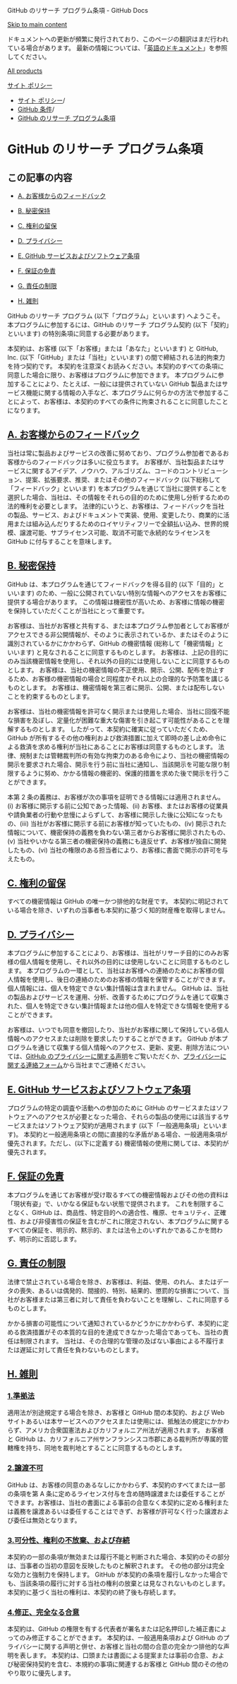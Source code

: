 GitHub のリサーチ プログラム条項 - GitHub Docs

[Skip to main content](#main-content)

ドキュメントへの更新が頻繁に発行されており、このページの翻訳はまだ行われている場合があります。 最新の情報については、「[英語のドキュメント](/en)」を参照してください。

[All products](/ja)

[サイト ポリシー](/ja/site-policy)

* [サイト ポリシー](/ja/site-policy)/
* [GitHub 条件](/ja/site-policy/github-terms)/
* [GitHub のリサーチ プログラム条項](/ja/site-policy/github-terms/github-research-program-terms)

GitHub のリサーチ プログラム条項
==========

この記事の内容
----------

* [A. お客様からのフィードバック](#a-your-feedback)

* [B. 秘密保持](#b-confidentiality)

* [C. 権利の留保](#c-reservation-of-rights)

* [D. プライバシー](#d-privacy)

* [E. GitHub サービスおよびソフトウェア条項](#e-github-services-and-software-terms)

* [F. 保証の免責](#f-disclaimer-of-warranties)

* [G. 責任の制限](#g-limitation-of-liability)

* [H. 雑則](#h-miscellaneous)

GitHub のリサーチ プログラム (以下「プログラム」といいます) へようこそ。 本プログラムに参加するには、GitHub のリサーチ プログラム契約 (以下「契約」といいます) の特別条項に同意する必要があります。

本契約は、お客様 (以下「お客様」または「あなた」といいます) と GitHub, Inc. (以下「GitHub」または「当社」といいます) の間で締結される法的拘束力を持つ契約です。 本契約を注意深くお読みください。本契約のすべての条項に同意した場合に限り、お客様はプログラムに参加できます。 本プログラムに参加することにより、たとえば、一般には提供されていない GitHub 製品またはサービス機能に関する情報の入手など、本プログラムに何らかの方法で参加することによって、お客様は、本契約のすべての条件に拘束されることに同意したことになります。

[A. お客様からのフィードバック](#a-your-feedback)
----------

当社は常に製品およびサービスの改善に努めており、プログラム参加者であるお客様からのフィードバックは多いに役立ちます。 お客様が、当社製品またはサービスに関するアイデア、ノウハウ、アルゴリズム、コードのコントリビューション、提案、拡張要求、推奨、またはその他のフィードバック (以下総称して「フィードバック」といいます) を本プログラムを通じて当社に提供することを選択した場合、当社は、その情報をそれらの目的のために使用し分析するための法的権利を必要とします。 法律的にいうと、お客様は、フィードバックを当社の製品、サービス、およびドキュメントで実装、使用、変更したり、商業的に活用または組み込んだりするためのロイヤリティフリーで全額払い込み、世界的規模、譲渡可能、サブライセンス可能、取消不可能で永続的なライセンスを GitHub に付与することを意味します。

[B. 秘密保持](#b-confidentiality)
----------

GitHub は、本プログラムを通じてフィードバックを得る目的 (以下「目的」といいます) のため、一般に公開されていない特別な情報へのアクセスをお客様に提供する場合があります。 この情報は機密性が高いため、お客様に情報の機密を保持していただくことが当社にとって重要です。

お客様は、当社がお客様と共有する、または本プログラム参加者としてお客様がアクセスできる非公開情報が、そのように表示されているか、またはそのように識別されているかにかかわらず、GitHub の機密情報 (総称して「機密情報」といいます) と見なされることに同意するものとします。 お客様は、上記の目的にのみ当該機密情報を使用し、それ以外の目的には使用しないことに同意するものとします。 お客様は、当社の機密情報の不正使用、開示、公開、配布を防止するため、お客様の機密情報の場合と同程度かそれ以上の合理的な予防策を講じるものとします。 お客様は、機密情報を第三者に開示、公開、または配布しないことを約束するものとします。

お客様は、当社の機密情報を許可なく開示または使用した場合、当社に回復不能な損害を及ぼし、定量化が困難な重大な傷害を引き起こす可能性があることを理解するものとします。 したがって、本契約に確実に従っていただくため、GitHub が所有するその他の権利および救済措置に加えて即時の差し止め命令による救済を求める権利が当社にあることにお客様は同意するものとします。 法律、規制または管轄裁判所の有効な拘束力のある命令により、当社の機密情報の開示を要求された場合、開示を行う前に当社に通知し、当該開示を可能な限り制限するように努め、かかる情報の機密的、保護的措置を求めた後で開示を行うことができます。

本第 2 条の義務は、お客様が次の事項を証明できる情報には適用されません。(i) お客様に開示する前に公知であった情報、(ii) お客様、またはお客様の従業員や請負業者の行動や怠慢によらずして、お客様に開示した後に公知になったもの、(iii) 当社がお客様に開示する前にお客様が知っていたもの、(iv) 開示された情報について、機密保持の義務を負わない第三者からお客様に開示されたもの、(v) 当社やいかなる第三者の機密保持の義務にも違反せず、お客様が独自に開発したもの、(vi) 当社の権限のある担当者により、お客様に書面で開示の許可を与えたもの。

[C. 権利の留保](#c-reservation-of-rights)
----------

すべての機密情報は GitHub の唯一かつ排他的な財産です。 本契約に明記されている場合を除き、いずれの当事者も本契約に基づく知的財産権を取得しません。

[D. プライバシー](#d-privacy)
----------

本プログラムに参加することにより、お客様は、当社がリサーチ目的にのみお客様の個人情報を使用し、それ以外の目的には使用しないことに同意するものとします。 本プログラムの一環として、当社はお客様への連絡のためにお客様の個人情報を使用し、後日の連絡のためのお客様の情報を保管することができます。 個人情報には、個人を特定できない集計情報は含まれません。 GitHub は、当社の製品およびサービスを運用、分析、改善するためにプログラムを通じて収集された、個人を特定できない集計情報または他の個人を特定できな情報を使用することができます。

お客様は、いつでも同意を撤回したり、当社がお客様に関して保持している個人情報へのアクセスまたは削除を要求したりすることができます。 GitHub が本プログラムを通じて収集する個人情報へのアクセス、更新、変更、削除方法については、[GitHub のプライバシーに関する声明](/ja/site-policy/privacy-policies/github-privacy-statement)をご覧いただくか、[プライバシーに関する連絡フォーム](https://github.com/contact/privacy)から当社までご連絡ください。

[E. GitHub サービスおよびソフトウェア条項](#e-github-services-and-software-terms)
----------

プログラムの特定の調査や活動への参加のために GitHub のサービスまたはソフトウェアへのアクセスが必要となった場合、それらの製品の使用には該当するサービスまたはソフトウェア契約が適用されます (以下「一般適用条項」といいます)。 本契約と一般適用条項との間に直接的な矛盾がある場合、一般適用条項が優先されます。ただし、(以下に定義する) 機密情報の使用に関しては、本契約が優先されます。

[F. 保証の免責](#f-disclaimer-of-warranties)
----------

本プログラムを通じてお客様が受け取るすべての機密情報およびその他の資料は「現状有姿」で、いかなる保証もない状態で提供されます。 これを制限することなく、GitHub は、商品性、特定目的への適合性、権原、セキュリティ、正確性、および非侵害性の保証を含むがこれに限定されない、本プログラムに関するすべての保証を、明示的、黙示的、または法令上のいずれかであるこかを問わず、明示的に否認します。

[G. 責任の制限](#g-limitation-of-liability)
----------

法律で禁止されている場合を除き、お客様は、利益、使用、のれん、またはデータの喪失、あるいは偶発的、間接的、特別、結果的、懲罰的な損害について、当社がお客様または第三者に対して責任を負わないことを理解し、これに同意するものとします。

かかる損害の可能性について通知されているかどうかにかかわらず、本契約に定める救済措置がその本質的な目的を達成できなかった場合であっても、当社の責任は制限されます。 当社は、その合理的な管理の及ばない事由による不履行または遅延に対して責任を負わないものとします。

[H. 雑則](#h-miscellaneous)
----------

### [1.準拠法](#1-governing-law) ###

適用法が別途規定する場合を除き、お客様と GitHub 間の本契約、および Web サイトあるいは本サービスへのアクセスまたは使用には、抵触法の規定にかかわらず、アメリカ合衆国憲法およびカリフォルニア州法が適用されます。 お客様と GitHub は、カリフォルニア州サンフランシスコ市郡にある裁判所が専属的管轄権を持ち、同地を裁判地とすることに同意するものとします。

### [2.譲渡不可](#2-non-assignability) ###

GitHub は、お客様の同意のあるなしにかかわらず、本契約のすべてまたは一部の条項を第 A 条に定めるライセンス付与を含め随時譲渡または委任することができます。お客様は、当社の書面による事前の合意なく本契約に定める権利または義務を譲渡あるいは委任することはできず、お客様が許可なく行った譲渡および委任は無効となります。

### [3.可分性、権利の不放棄、および存続](#3-severability-no-waiver-and-survival) ###

本契約の一部の条項が無効または履行不能と判断された場合、本契約のその部分は、当事者の当初の意図を反映したものと解釈されます。 その他の部分は完全な効力と強制力を保持します。 GitHub が本契約の条項を履行しなかった場合でも、当該条項の履行に対する当社の権利の放棄とは見なされないものとします。 本契約に基づく当社の権利は、本契約の終了後も存続します。

### [4.修正、完全なる合意](#4-amendments-complete-agreement) ###

本契約は、GitHub の権限を有する代表者が署名または記名押印した補正書によってのみ修正することができます。 本契約は、一般適用条項および GitHub のプライバシーに関する声明と併せ、お客様と当社の間の合意の完全かつ排他的な声明を表します。 本契約は、口頭または書面による提案または事前の合意、および秘密保持契約を含む、本規約の事項に関連するお客様と GitHub 間のその他のやり取りに優先します。
